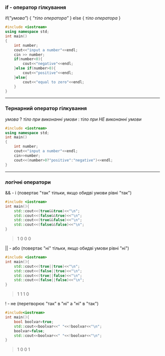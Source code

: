 
### if - оператор гілкування

if(*"умова"*)
{
	*"тіло оператора"*
}
else
{
	*тіло оператора*
}
```c++
#include <iostream>
using namespace std;
int main()
{
	int number;
	cout<<"input a number"<<endl;
	cin >> number;
	if(number<0){
		cout<<"negative"<<endl;
	}else if(number>0){
		cout<<"positive"<<endl;
	}else{
		cout<<"equal to zero"<<endl;
	}
}
```

---
### Тернарний оператор гілкування
*умова* ? *тіло при виконанні умови* : *тіло при НЕ виконанні умови*

```c++
#include <iostream>
using namespace std;
int main()
{
	int number;
	cout<<"input a number"<<endl;
	cin>>number;
	cout<<(number>0?"positive":"negative")<<endl;
}
```

---
### логічні оператори

&& - і (повертає "так"  тільки, якщо обидві умови рівні "так")
```c++
#include <iostream>
int main(){
	std::cout<<(true&&true)<<"\n";
	std::cout<<(false&&true)<<"\n";
	std::cout<<(true&&false)<<"\n";
	std::cout<<(false&&false)<<"\n";
}
```
>1
>0
>0
>0

|| - або (повертає "ні"  тільки, якщо обидві умови рівні "ні")
```c++
#include <iostream>
int main(){
	std::cout<<(true||true)<<"\n";
	std::cout<<(false||true)<<"\n";
	std::cout<<(true||false)<<"\n";
	std::cout<<(false||false)<<"\n";
}
```
>1
>1
>1
>0

! - не (перетворює "так" в "ні" а "ні" в "так")
```c++
#include<iostream>
int main(){
	bool boolvar=true;
	std::cout<<boolvar<<" "<<!boolvar<<"\n";
	boolvar=false;
	std::cout<<boolvar<<" "<<!boolvar<<"\n";
}
```
>1 0
>0 1